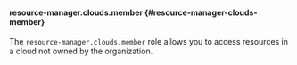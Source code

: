 #### resource-manager.clouds.member {#resource-manager-clouds-member}

The `resource-manager.clouds.member` role allows you to access resources in a cloud not owned by the organization.
